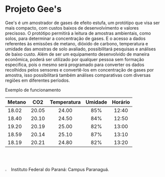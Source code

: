 # Projeto Gee's

Gee's é um amostrador de gases de efeito estufa, um protótipo que visa ser mais compacto, com custos baixos de desenvolvimento e valores precisoso.
O protótipo permitirá a leitura de amostras ambientais, como solos, para determinar a concentração de gases. E o acesso a dados referentes às emissões de metano, dióxido de carbono, temperatura e umidade das amostras de solo avaliado, possibilitará pesquisas e análises de baixo custo. Além de ser um equipamento desenvolvido de maneira econômica, poderá ser utilizado por qualquer pessoa sem formação especifica, pois o mesmo será programado para converter os dados recolhidos pelos sensores e convertê-los em concentração de gases por amostra, isso possibilitará também análises comparativas com diversas regiões em diferentes períodos.


Exemplo de funcionamento

Metano       | CO2         | Temperatura | Umidade  | Horário
 :---------  |   :------:  |  :-------:  | :-------:| :-------:
18.02        | 20.05       | 24.00       | 85%      | 12:40
18.40        | 20.10       | 24.50       | 84%      | 12:50
19.20        | 20.19       | 25.00       | 82%      | 13:00
18.59        | 20.14       | 25.10       | 87%      | 13:10
18.19        | 20.21       | 24.80       | 82%      | 13:20

<br><br>

<img style="width:3%;" src="https://user-images.githubusercontent.com/88390956/194089648-621ba338-1eea-4495-a779-a009a82a0256.png">  Instituto Federal do Paraná: Campus Paranaguá.</img>
